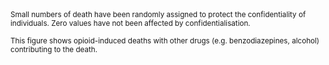 <small>
Small numbers of death have been randomly assigned to protect the confidentiality of individuals. Zero values have not been affected by confidentialisation.

This figure shows opioid-induced deaths with other drugs (e.g. benzodiazepines, alcohol) contributing to the death. 
</small>
